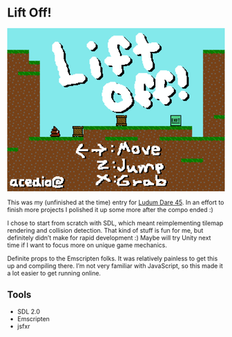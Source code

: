 # Lift Off!

![Screenshot](/screenshot.png?raw=true)

This was my (unfinished at the time) entry for
[Ludum Dare 45](https://ldjam.com/events/ludum-dare/45/lift-off). In an effort
to finish more projects I polished it up some more after the compo ended :)

I chose to start from scratch with SDL, which meant reimplementing tilemap
rendering and collision detection. That kind of stuff is fun for me, but
definitely didn’t make for rapid development :) Maybe will try Unity next time
if I want to focus more on unique game mechanics.

Definite props to the Emscripten folks. It was relatively painless to get this
up and compiling there. I’m not very familiar with JavaScript, so this made it a
lot easier to get running online.

## Tools
 * SDL 2.0
 * Emscripten
 * jsfxr
